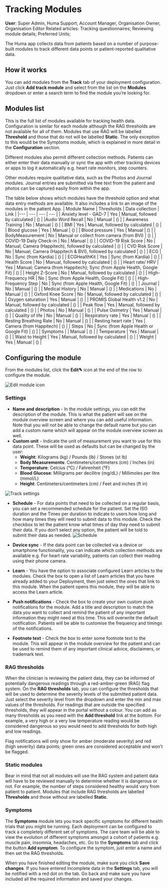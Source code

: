 # Tracking Modules
**User**: Super Admin, Huma Support, Account Manager, Organisation Owner, Organisation Editor
Related articles: Tracking questionnaires; Reviewing module details; Preferred Units; 

The Huma app collects data from patients based on a number of purpose-built modules to track different data points or patient-reported qualitative data. 
## How it works
You can add modules from the **Track** tab of your deployment configuration. Just click **Add track module** and select from the list on the **Modules** dropdown or enter a search term to find the module you’re looking for.

## Modules list
This is the full list of modules available for tracking health data. Configuration is similar for each module although the RAG thresholds are not available for all of them. Modules that use RAG will be labelled **Threshold** and those that do not will be labelled **Static**. The only exception to this would be the Symptoms module, which is explained in more detail in the **Configuration** section.

Different modules also permit different collection methods. Patients can either enter their data manually or sync the app with other tracking devices or apps to log it automatically e.g. heart rate monitors, step counters. 

Other modules require qualitative data, such as the Photos and Journal modules. Journal entries are submitted via free text from the patient and photos can be captured easily from within the app. 

The table below shows which modules have the threshold option and what data entry methods are available. It also includes a link to an image of the modules in the patient App.
| Module Name | Thresholds | Data collection | Link |
|--- | --- | --- | --- |
| Anxiety level - GAD-7 | Yes | Manual, followed by calculated | () |
|Audio Word Recall | No | Manual | () |
| Awareness Training | No | Manual | () |
| BMI | Yes | Manual, followed by calculated | () |
| Blood glucose | Yes | Manual | () |
| Blood pressure | Yes | Manual | () |
| BodyMeasurement | No | Manual or collect from camera (from BVI) | () |
| COVID-19 Daily Check-in | No | Manual | () |
| COVID-19 Risk Score | No | Manual; Camera (Happitech), followed by calculated | () |
| CVD Risk Score | No | Manual; Camera (Happitech & BVI), followed by calculated | () |
| ECG | No | Sync (from Kardia) | () |
| ECGHealthKit | Yes | Sync (from Kardia) | () |
| Health Score | No | Manual, followed by calculated | () |
| Heart rate/ HRV | Yes | Manual; Camera (from Happitech); Sync (from Apple Health, Google Fit) | () |
| Height Z-Score | No | Manual, followed by calculated | () |
| High-Frequency HR | No | Sync (from Apple Health, Google Fit) | () |
| High-Frequency Step | No | Sync (from Apple Health, Google Fit) | () |
| Journal | No | Manual | () |
| Medical History | No | Manual | () |
| Medications | No | Manual | () |
| Oxford Knee Score | No | Manual, followed by calculated | () |
| Oxygen saturation | Yes | Manual | () |
| PROMIS Global Health v1.2 | No | Manual, followed by calculated | () |
| Peak flow | Yes | Manual, followed by calculated | () |
| Photos | No | Manual | () |
| Pulse Oximetry | Yes | Manual | () |
| Quality of life | No | Manual | () |
| Respiratory rate | Yes | Manual | () |
| Resting Breathing Rate | No | Manual | () |
| Resting heart rate | Yes | Camera (from Happitech) | () |
| Steps | No | Sync (from Apple Health or Google Fit) | () |
| Symptoms | | Manual | () | 
| Temperature | Yes | Manual | () |
| Waist to Height | Yes | Manual, followed by calculated | () |
| Weight | Yes | Manual | () |

## Configuring the module
From the modules list, click the **Edit✎** icon at the end of the row to configure the module.

![Edit module icon]()

### Settings
- **Name and description** - In the module settings, you can edit the description of the module. This is what the patient will see on the module overview screen and where you can add useful information. Note that you will not be able to change the default name but you can add a custom name which will appear on the module overview screen as well. 
- **Custom unit** - Indicate the unit of measurement you want to use for this data point. These will be used as defaults but can be changed by the user:
    - **Weight**: Kilograms (kg) / Pounds (lb) / Stones (st lb)
    - **Body Measurements**: Centimeters/centimeters (cm) / Inches (in)
    - **Temperature**: Celcius (°C) / Fahrenheit (°F)
    - **Blood Glucose**: Milligrams per decilitre (mg/dL) / Millimoles per litre (mmol/L)
    - **Height**: Centimeters/centimeters (cm) / Feet and inches (ft in)

![Track settings]()

- **Schedule** - For data points that need to be collected on a regular basis, you can set a recommended schedule for the patient. Set the ISO duration and the Times per duration to indicate to users how long and how many times they will need to submit data to this module. Check the checkbox to let the patient know what times of day they need to submit their data. If you don’t select any option, the patient will be told to submit their data as needed.
![Schedule]()
- **Device sync** - If the data point can be collected via a device or smartphone functionality, you can indicate which collection methods are available e.g. For heart rate variability, patients can collect their reading using their phone camera.
 
- **Learn** - You have the option to associate configured Learn articles to the modules. Check the box to open a list of Learn articles that you have already added to your Deployment, then just select the ones that link to this module. When the patient opens this module, they will be able to access the Learn article.

- **Push notifications** - Check the box to create your own custom push notifications for the module. Add a title and description to match the data you want to collect and remind the patient of any important information they might need at this time. This will overwrite the default notification. Patients will be able to customise the frequency and timings of the notifications.

- **Footnote text** - Check the box to enter some footnote text to the module. This will appear in the module overview for the patient and can be used to remind them of any important clinical advice, disclaimers, or trademark text.

### RAG thresholds 
When the clinician is reviewing the patient data, they can be informed of potentially dangerous readings through a red-amber-green (RAG) flag system. On the **RAG thresholds** tab, you can configure the thresholds that will be used to determine the severity levels of the submitted patient data. Just select the severity level from the dropdown and enter the min and max values of the thresholds. For readings that are outside the specified thresholds, they will appear in the portal without a colour.
You can add as many thresholds as you need with the **Add threshold** link at the bottom. For example, a very high or a very low temperature reading would be considered dangerous so you would need to add thresholds for both high and low readings.


Flag notifications will only show for amber (moderate severity) and red (high severity) data points; green ones are considered acceptable and won’t be flagged. 

### Static modules
Bear in mind that not all modules will use the RAG system and patient data will have to be reviewed manually to determine whether it is dangerous or not. For example, the number of steps considered healthy would vary from patient to patient. Modules that include RAG thresholds are labelled **Thresholds** and those without are labelled **Static**. 

### Symptoms
The **Symptoms** module lets you track specific symptoms for different health trials that you might be running. Each deployment can be configured to track a completely different set of symptoms. The care team will be able to view the evolution of different symptoms amongst a cohort of patients e.g. muscle pain, insomnia, headaches, etc.
Go to the **Symptoms** tab and click the button **Add symptom**. To configure the symptom, just enter a name and then set the RAG thresholds.
  
When you have finished editing the module, make sure you click **Save changes**.
If you have entered incomplete data in the **Settings** tab, you will be notified with a red dot on the tab. Go back and make sure you have included all the required information and saved your changes.

